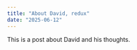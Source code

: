 ```yaml
---
title: "About David, redux"
date: "2025-06-12"
---
```


This is a post about David and his thoughts.